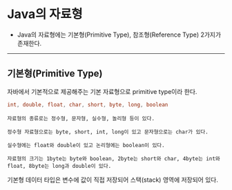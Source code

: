 # Java의 자료형 
- Java의 자료형에는 기본형(Primitive Type), 참조형(Reference Type) 2가지가 존재한다.
---
## 기본형(Primitive Type)
자바에서 기본적으로 제공해주는 기본 자료형으로 primitive type이라 한다.

```java
int, double, float, char, short, byte, long, boolean
```

    자료형의 종류로는 정수형, 문자형, 실수형, 놀리형 등이 있다.

    정수형 자료형으로는 byte, short, int, long이 있고 문자형으로는 char가 있다.
 
    실수형에는 float와 double이 있고 논리형에는 boolean이 있다. 

    자료형의 크기는 1byte는 byte와 boolean, 2byte는 short와 char, 4byte는 int와 float, 8byte는 long과 double이 있다.

기본형 데이터 타입은 변수에 값이 직접 저장되어 스택(stack) 영역에 저장되어 있다.

